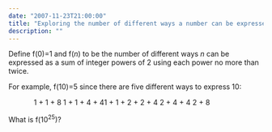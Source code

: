 ```yaml
---
date: "2007-11-23T21:00:00"
title: "Exploring the number of different ways a number can be expressed as a sum of powers of 2"
description: ""
---
```


<p>Define f(0)=1 and f(<var>n</var>) to be the number of different ways <var>n</var> can be expressed as a sum of integer powers of 2 using each power no more than twice.</p>
<p>For example, f(10)=5 since there are five different ways to express 10:</p>
<p style="margin-left:50px;">1 + 1 + 8
1 + 1 + 4 + 41 + 1 + 2 + 2 + 4
2 + 4 + 4
2 + 8</p>
<p>What is f(10<sup>25</sup>)?</p>

